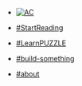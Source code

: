 <!-- docs/_sidebar.md -->

* [![AC](https://abstractcode.org/assets/ac-logo-sm.png "Abstract Code")]()

* [#StartReading](README.md)

* [#LearnPUZZLE](chapters/language/guide.md)

* [#build-something](chapters/build/index.md)

* [#about](chapters/about.md)